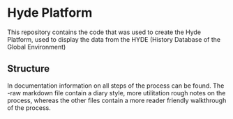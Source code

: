 # Hyde Platform
This repository contains the code that was used to create the Hyde Platform, used to display the data from the HYDE (History Database of the Global Environment)
## Structure
In documentation information on all steps of the process can be found. The -raw markdown file contain a diary style, more utilitation rough notes on the process, whereas the other files contain a more reader friendly walkthrough of the process.
